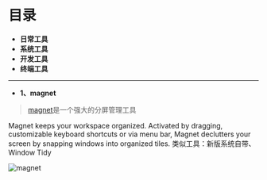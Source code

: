 # 目录
- **日常工具**
- **系统工具**
- **开发工具**
- **终端工具**

---

- **1、magnet**
> [magnet](http://magnet.crowdcafe.com)是一个强大的分屏管理工具

Magnet keeps your workspace organized.
Activated by dragging, customizable keyboard shortcuts or via menu bar, Magnet declutters your screen by snapping windows into organized tiles.
类似工具：新版系统自带、Window Tidy

![magnet](https://upload-images.jianshu.io/upload_images/1678789-008839c331b74784.png?imageMogr2/auto-orient/strip%7CimageView2/2/w/1240)


